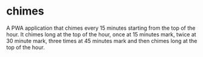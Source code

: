 # chimes

A PWA application that chimes every 15 minutes starting from the top of the hour. It chimes long at the top of the hour, once at 15 minutes mark, twice at 30 minute mark, three times at 45 minutes mark and then chimes long at the top of the hour.
